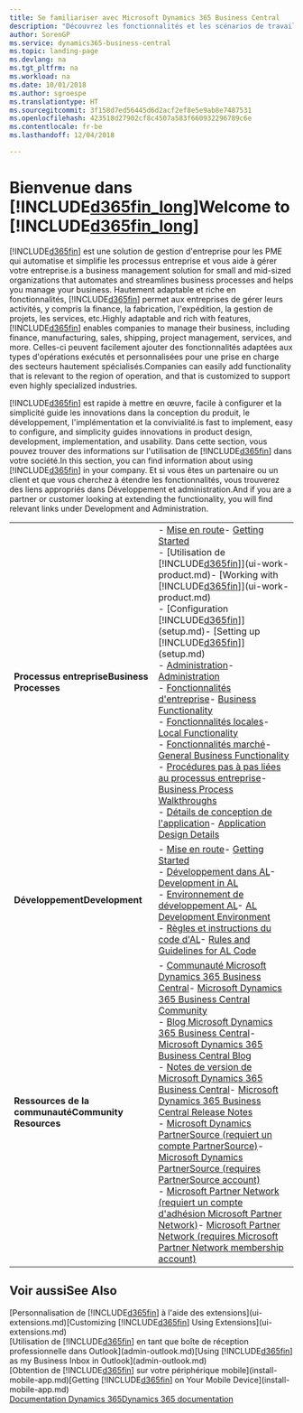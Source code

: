 ```yaml
---
title: Se familiariser avec Microsoft Dynamics 365 Business Central
description: "Découvrez les fonctionnalités et les scénarios de travail dans Business Central, une solution de gestion d'entreprise pour les PME."
author: SorenGP
ms.service: dynamics365-business-central
ms.topic: landing-page
ms.devlang: na
ms.tgt_pltfrm: na
ms.workload: na
ms.date: 10/01/2018
ms.author: sgroespe
ms.translationtype: HT
ms.sourcegitcommit: 3f158d7ed56445d6d2acf2ef8e5e9ab8e7487531
ms.openlocfilehash: 423518d27902cf8c4507a583f660932296789c6e
ms.contentlocale: fr-be
ms.lasthandoff: 12/04/2018

---
```

# <a name="welcome-to-included365finlongincludesd365finlongmdmd"></a><span data-ttu-id="2daa9-103">Bienvenue dans [!INCLUDE[d365fin_long](includes/d365fin_long_md.md)]</span><span class="sxs-lookup"><span data-stu-id="2daa9-103">Welcome to [!INCLUDE[d365fin_long](includes/d365fin_long_md.md)]</span></span>
[!INCLUDE[d365fin](includes/d365fin_md.md)] <span data-ttu-id="2daa9-104">est une solution de gestion d'entreprise pour les PME qui automatise et simplifie les processus entreprise et vous aide à gérer votre entreprise.</span><span class="sxs-lookup"><span data-stu-id="2daa9-104">is a business management solution for small and mid-sized organizations that automates and streamlines business processes and helps you manage your business.</span></span> <span data-ttu-id="2daa9-105">Hautement adaptable et riche en fonctionnalités, [!INCLUDE[d365fin](includes/d365fin_md.md)] permet aux entreprises de gérer leurs activités, y compris la finance, la fabrication, l'expédition, la gestion de projets, les services, etc.</span><span class="sxs-lookup"><span data-stu-id="2daa9-105">Highly adaptable and rich with features, [!INCLUDE[d365fin](includes/d365fin_md.md)] enables companies to manage their business, including finance, manufacturing, sales, shipping, project management, services, and more.</span></span> <span data-ttu-id="2daa9-106">Celles-ci peuvent facilement ajouter des fonctionnalités adaptées aux types d'opérations exécutés et personnalisées pour une prise en charge des secteurs hautement spécialisés.</span><span class="sxs-lookup"><span data-stu-id="2daa9-106">Companies can easily add functionality that is relevant to the region of operation, and that is customized to support even highly specialized industries.</span></span>

[!INCLUDE[d365fin](includes/d365fin_md.md)] <span data-ttu-id="2daa9-107">est rapide à mettre en œuvre, facile à configurer et la simplicité guide les innovations dans la conception du produit, le développement, l'implémentation et la convivialité.</span><span class="sxs-lookup"><span data-stu-id="2daa9-107">is fast to implement, easy to configure, and simplicity guides innovations in product design, development, implementation, and usability.</span></span> <span data-ttu-id="2daa9-108">Dans cette section, vous pouvez trouver des informations sur l'utilisation de [!INCLUDE[d365fin](includes/d365fin_md.md)] dans votre société.</span><span class="sxs-lookup"><span data-stu-id="2daa9-108">In this section, you can find information about using [!INCLUDE[d365fin](includes/d365fin_md.md)] in your company.</span></span> <span data-ttu-id="2daa9-109">Et si vous êtes un partenaire ou un client et que vous cherchez à étendre les fonctionnalités, vous trouverez des liens appropriés dans Développement et administration.</span><span class="sxs-lookup"><span data-stu-id="2daa9-109">And if you are a partner or customer looking at extending the functionality, you will find relevant links under Development and Administration.</span></span>  

|||  
|-|-|  
|<span data-ttu-id="2daa9-110">**Processus entreprise**</span><span class="sxs-lookup"><span data-stu-id="2daa9-110">**Business Processes**</span></span>|<span data-ttu-id="2daa9-111">-   [Mise en route](product-get-started.md)</span><span class="sxs-lookup"><span data-stu-id="2daa9-111">-   [Getting Started](product-get-started.md)</span></span><br /><span data-ttu-id="2daa9-112">-   [Utilisation de [!INCLUDE[d365fin](includes/d365fin_md.md)]](ui-work-product.md)</span><span class="sxs-lookup"><span data-stu-id="2daa9-112">-   [Working with [!INCLUDE[d365fin](includes/d365fin_md.md)]](ui-work-product.md)</span></span><br /><span data-ttu-id="2daa9-113">-   [Configuration [!INCLUDE[d365fin](includes/d365fin_md.md)]](setup.md)</span><span class="sxs-lookup"><span data-stu-id="2daa9-113">-   [Setting up [!INCLUDE[d365fin](includes/d365fin_md.md)]](setup.md)</span></span><br /><span data-ttu-id="2daa9-114">-   [Administration](admin-setup-and-administration.md)</span><span class="sxs-lookup"><span data-stu-id="2daa9-114">-   [Administration](admin-setup-and-administration.md)</span></span><br /><span data-ttu-id="2daa9-115">-   [Fonctionnalités d'entreprise](across-business-functionality.md)</span><span class="sxs-lookup"><span data-stu-id="2daa9-115">-   [Business Functionality](across-business-functionality.md)</span></span><br /><span data-ttu-id="2daa9-116">-   [Fonctionnalités locales](LocalFunctionality/Austria/austria-local-functionality.md)</span><span class="sxs-lookup"><span data-stu-id="2daa9-116">-   [Local Functionality](LocalFunctionality/Austria/austria-local-functionality.md)</span></span><br /><span data-ttu-id="2daa9-117">-   [Fonctionnalités marché](ui-across-business-areas.md)</span><span class="sxs-lookup"><span data-stu-id="2daa9-117">-   [General Business Functionality](ui-across-business-areas.md)</span></span><br /><span data-ttu-id="2daa9-118">-   [Procédures pas à pas liées au processus entreprise](walkthrough-business-process-walkthroughs.md)</span><span class="sxs-lookup"><span data-stu-id="2daa9-118">-   [Business Process Walkthroughs](walkthrough-business-process-walkthroughs.md)</span></span><br /><span data-ttu-id="2daa9-119">-   [Détails de conception de l'application](design-details-application-design.md)</span><span class="sxs-lookup"><span data-stu-id="2daa9-119">-   [Application Design Details](design-details-application-design.md)</span></span>|  
|<span data-ttu-id="2daa9-120">**Développement**</span><span class="sxs-lookup"><span data-stu-id="2daa9-120">**Development**</span></span>|<span data-ttu-id="2daa9-121">-   [Mise en route](/dynamics365/business-central/dev-itpro/index)</span><span class="sxs-lookup"><span data-stu-id="2daa9-121">-   [Getting Started](/dynamics365/business-central/dev-itpro/index)</span></span><br /><span data-ttu-id="2daa9-122">-   [Développement dans AL](/dynamics365/business-central/dev-itpro/developer/devenv-dev-overview)</span><span class="sxs-lookup"><span data-stu-id="2daa9-122">-   [Development in AL](/dynamics365/business-central/dev-itpro/developer/devenv-dev-overview)</span></span><br /><span data-ttu-id="2daa9-123">-   [Environnement de développement AL](/dynamics365/business-central/dev-itpro/developer/devenv-reference-overview)</span><span class="sxs-lookup"><span data-stu-id="2daa9-123">-   [AL Development Environment](/dynamics365/business-central/dev-itpro/developer/devenv-reference-overview)</span></span><br /><span data-ttu-id="2daa9-124">-   [Règles et instructions du code d'AL](/dynamics365/business-central/dev-itpro/compliance/apptest-overview)</span><span class="sxs-lookup"><span data-stu-id="2daa9-124">-   [Rules and Guidelines for AL Code](/dynamics365/business-central/dev-itpro/compliance/apptest-overview)</span></span>|  
|<span data-ttu-id="2daa9-125">**Ressources de la communauté**</span><span class="sxs-lookup"><span data-stu-id="2daa9-125">**Community Resources**</span></span>|<span data-ttu-id="2daa9-126">-   [Communauté Microsoft Dynamics 365 Business Central](https://community.dynamics.com/business)</span><span class="sxs-lookup"><span data-stu-id="2daa9-126">-   [Microsoft Dynamics 365 Business Central Community](https://community.dynamics.com/business)</span></span><br /><span data-ttu-id="2daa9-127">-   [Blog Microsoft Dynamics 365 Business Central](https://community.dynamics.com/business/b/financials)</span><span class="sxs-lookup"><span data-stu-id="2daa9-127">-   [Microsoft Dynamics 365 Business Central Blog](https://community.dynamics.com/business/b/financials)</span></span><br /><span data-ttu-id="2daa9-128">-   [Notes de version de Microsoft Dynamics 365 Business Central](https://go.microsoft.com/fwlink/?linkid=2047422)</span><span class="sxs-lookup"><span data-stu-id="2daa9-128">-   [Microsoft Dynamics 365 Business Central Release Notes](https://go.microsoft.com/fwlink/?linkid=2047422)</span></span><br /><span data-ttu-id="2daa9-129">-   [Microsoft Dynamics PartnerSource \(requiert un compte PartnerSource\)](https://mbs.microsoft.com/partnersource)</span><span class="sxs-lookup"><span data-stu-id="2daa9-129">-   [Microsoft Dynamics PartnerSource \(requires PartnerSource account\)](https://mbs.microsoft.com/partnersource)</span></span><br /><span data-ttu-id="2daa9-130">-   [Microsoft Partner Network \(requiert un compte d'adhésion Microsoft Partner Network\)](https://mspartner.microsoft.com/en/us/windows/index.aspx)</span><span class="sxs-lookup"><span data-stu-id="2daa9-130">-   [Microsoft Partner Network \(requires Microsoft Partner Network membership account\)](https://mspartner.microsoft.com/en/us/windows/index.aspx)</span></span>|  

## <a name="see-also"></a><span data-ttu-id="2daa9-131">Voir aussi</span><span class="sxs-lookup"><span data-stu-id="2daa9-131">See Also</span></span>
<span data-ttu-id="2daa9-132">[Personnalisation de [!INCLUDE[d365fin](includes/d365fin_md.md)] à l'aide des extensions](ui-extensions.md)</span><span class="sxs-lookup"><span data-stu-id="2daa9-132">[Customizing [!INCLUDE[d365fin](includes/d365fin_md.md)] Using Extensions](ui-extensions.md)</span></span>  
<span data-ttu-id="2daa9-133">[Utilisation de [!INCLUDE[d365fin](includes/d365fin_md.md)] en tant que boîte de réception professionnelle dans Outlook](admin-outlook.md)</span><span class="sxs-lookup"><span data-stu-id="2daa9-133">[Using [!INCLUDE[d365fin](includes/d365fin_md.md)] as my Business Inbox in Outlook](admin-outlook.md)</span></span>  
<span data-ttu-id="2daa9-134">[Obtention de [!INCLUDE[d365fin](includes/d365fin_md.md)] sur votre périphérique mobile](install-mobile-app.md)</span><span class="sxs-lookup"><span data-stu-id="2daa9-134">[Getting [!INCLUDE[d365fin](includes/d365fin_md.md)] on Your Mobile Device](install-mobile-app.md)</span></span>  
[<span data-ttu-id="2daa9-135">Documentation Dynamics 365</span><span class="sxs-lookup"><span data-stu-id="2daa9-135">Dynamics 365 documentation</span></span>](https://docs.microsoft.com/en-us/dynamics365/#pivot=solutions&panel=solutions_financials)

